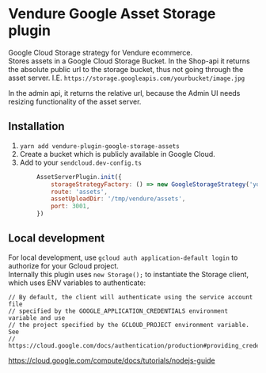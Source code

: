 # Vendure Google Asset Storage plugin
Google Cloud Storage strategy for Vendure ecommerce.   
Stores assets in a Google Cloud Storage Bucket. 
In the Shop-api it returns the absolute public url to the storage bucket, thus not going through the asset server. I.E. `https://storage.googleapis.com/yourbucket/image.jpg`   

In the admin api, it returns the relative url, because the Admin UI needs resizing functionality of the asset server.

## Installation
1. `yarn add vendure-plugin-google-storage-assets`
1. Create a bucket which is publicly available in Google Cloud.
1. Add to your `sendcloud.dev-config.ts` 
```js
        AssetServerPlugin.init({
            storageStrategyFactory: () => new GoogleStorageStrategy('your-bucket-name'),
            route: 'assets',
            assetUploadDir: '/tmp/vendure/assets',
            port: 3001,
        })
```

## Local development
For local development, use `gcloud auth application-default login` to authorize for your Gcloud project.   
Internally this plugin uses `new Storage();` to instantiate the Storage client, which uses ENV variables to authenticate:
```
// By default, the client will authenticate using the service account file
// specified by the GOOGLE_APPLICATION_CREDENTIALS environment variable and use
// the project specified by the GCLOUD_PROJECT environment variable. See
// https://cloud.google.com/docs/authentication/production#providing_credentials_to_your_application
```
https://cloud.google.com/compute/docs/tutorials/nodejs-guide

